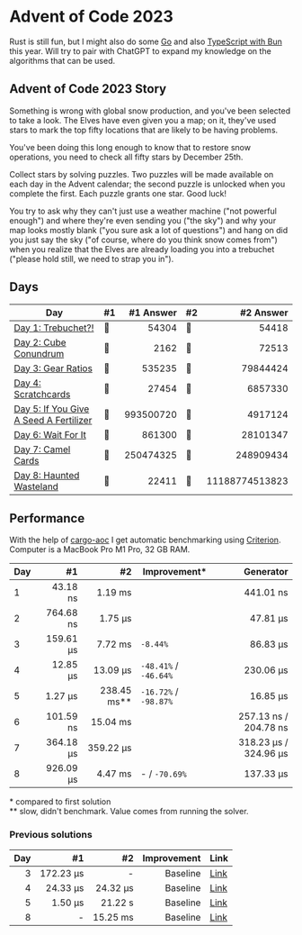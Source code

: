 # Advent of Code 2023

Rust is still fun, but I might also do some [Go](https://github.com/believer/advent-of-code/tree/master/go/2023) and also [TypeScript with Bun](https://github.com/believer/advent-of-code/tree/master/typescript/2023) this year. Will try to pair with ChatGPT to expand my knowledge on the algorithms that can be used.

## Advent of Code 2023 Story

Something is wrong with global snow production, and you've been selected to take a look. The Elves have even given you a map; on it, they've used stars to mark the top fifty locations that are likely to be having problems.

You've been doing this long enough to know that to restore snow operations, you need to check all fifty stars by December 25th.

Collect stars by solving puzzles. Two puzzles will be made available on each day in the Advent calendar; the second puzzle is unlocked when you complete the first. Each puzzle grants one star. Good luck!

You try to ask why they can't just use a weather machine ("not powerful enough") and where they're even sending you ("the sky") and why your map looks mostly blank ("you sure ask a lot of questions") and hang on did you just say the sky ("of course, where do you think snow comes from") when you realize that the Elves are already loading you into a trebuchet ("please hold still, we need to strap you in").

## Days

| Day                                                                                                                      | #1  | #1 Answer | #2  |      #2 Answer |
| ------------------------------------------------------------------------------------------------------------------------ | --- | --------: | --- | -------------: |
| [Day 1: Trebuchet?!](https://github.com/believer/advent-of-code/blob/master/rust/2023/src/day_01.rs)                     | 🌟  |     54304 | 🌟  |          54418 |
| [Day 2: Cube Conundrum](https://github.com/believer/advent-of-code/blob/master/rust/2023/src/day_02.rs)                  | 🌟  |      2162 | 🌟  |          72513 |
| [Day 3: Gear Ratios](https://github.com/believer/advent-of-code/blob/master/rust/2023/src/day_03.rs)                     | 🌟  |    535235 | 🌟  |       79844424 |
| [Day 4: Scratchcards](https://github.com/believer/advent-of-code/blob/master/rust/2023/src/day_04.rs)                    | 🌟  |     27454 | 🌟  |        6857330 |
| [Day 5: If You Give A Seed A Fertilizer](https://github.com/believer/advent-of-code/blob/master/rust/2023/src/day_05.rs) | 🌟  | 993500720 | 🌟  |        4917124 |
| [Day 6: Wait For It](https://github.com/believer/advent-of-code/blob/master/rust/2023/src/day_06.rs)                     | 🌟  |    861300 | 🌟  |       28101347 |
| [Day 7: Camel Cards](https://github.com/believer/advent-of-code/blob/master/rust/2023/src/day_07.rs)                     | 🌟  | 250474325 | 🌟  |      248909434 |
| [Day 8: Haunted Wasteland](https://github.com/believer/advent-of-code/blob/master/rust/2023/src/day_08.rs)               | 🌟  |     22411 | 🌟  | 11188774513823 |

## Performance

With the help of [cargo-aoc](https://github.com/gobanos/cargo-aoc) I get automatic benchmarking using [Criterion](https://github.com/bheisler/criterion.rs). Computer is a MacBook Pro M1 Pro, 32 GB RAM.

| Day |        #1 |            #2 | Improvement\*         |             Generator |
| --- | --------: | ------------: | --------------------- | --------------------: |
| 1   |  43.18 ns |       1.19 ms |                       |             441.01 ns |
| 2   | 764.68 ns |       1.75 µs |                       |              47.81 µs |
| 3   | 159.61 µs |       7.72 ms | `-8.44%`              |              86.83 µs |
| 4   |  12.85 µs |      13.09 µs | `-48.41%` / `-46.64%` |             230.06 µs |
| 5   |   1.27 µs | 238.45 ms\*\* | `-16.72%` / `-98.87%` |              16.85 µs |
| 6   | 101.59 ns |      15.04 ms |                       | 257.13 ns / 204.78 ns |
| 7   | 364.18 µs |     359.22 µs |                       | 318.23 µs / 324.96 µs |
| 8   | 926.09 µs |       4.47 ms | - / `-70.69%`         |             137.33 µs |

\* compared to first solution<br/>
\*\* slow, didn't benchmark. Value comes from running the solver.

### Previous solutions

| Day |        #1 |       #2 | Improvement | Link                                                                                                                     |
| --: | --------: | -------: | ----------: | ------------------------------------------------------------------------------------------------------------------------ |
|   3 | 172.23 µs |        - |    Baseline | [Link](https://github.com/believer/advent-of-code/blob/75a83e31024bbac99a0664f81fce4e13ec1e94af/rust/2023/src/day_03.rs) |
|   4 |  24.33 µs | 24.32 µs |    Baseline | [Link](https://github.com/believer/advent-of-code/blob/c970c6322d3904048bcf3f30b1052e2916476d73/rust/2023/src/day_04.rs) |
|   5 |   1.50 µs |  21.22 s |    Baseline | [Link](https://github.com/believer/advent-of-code/blob/39b0904c4921f4ae79963a6df49bb3502ef6b3be/rust/2023/src/day_05.rs) |
|   8 |         - | 15.25 ms |    Baseline | [Link](https://github.com/believer/advent-of-code/blob/4b96f6e935734f657469b091072282f1c430bcd3/rust/2023/src/day_08.rs) |
